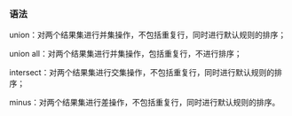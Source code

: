 ### 语法

union：对两个结果集进行并集操作，不包括重复行，同时进行默认规则的排序；

union all：对两个结果集进行并集操作，包括重复行，不进行排序；

intersect：对两个结果集进行交集操作，不包括重复行，同时进行默认规则的排序；

minus：对两个结果集进行差操作，不包括重复行，同时进行默认规则的排序。
